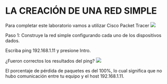 # LA CREACIÓN DE UNA RED SIMPLE

Para completar este laboratorio vamos a utilizar Cisco Packet Tracer
![](https://github.com/MeliQB/Comunicacion_datos_R_Melissa_Quispe/blob/7f1ce0400ebb15df36375b144b107ac36b001995/Im%C3%A1genes/imagen_2024-05-11_040604510.png)

Paso 1: Construye la red simple configurando cada uno de los dispositivos dados.

Escriba ping 192.168.1.11 y presione Intro.

¿Fueron correctos los resultados del ping?
![](https://github.com/MeliQB/Comunicacion_datos_R_Melissa_Quispe/blob/86c4e2614822a130c5ff123f973b9dcf1c2fe661/Im%C3%A1genes/Captura%20de%20pantalla%202024-05-11%20233333.png)

El porcentaje de pérdida de paquetes es del 100%, lo cual significa que no hubo comunicación entre tu equipo y el host 192.168.1.11.


